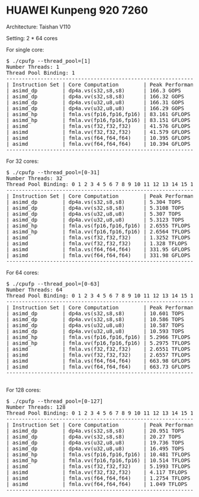 # HUAWEI Kunpeng 920 7260

Architecture: Taishan V110

Setting: 2 * 64 cores

For single core:

<pre>
$ ./cpufp --thread_pool=[1]
Number Threads: 1
Thread Pool Binding: 1
----------------------------------------------------------------
| Instruction Set | Core Computation        | Peak Performance |
| asimd_dp        | dp4a.vs(s32,s8,s8)      | 166.3 GOPS       |
| asimd_dp        | dp4a.vv(s32,s8,s8)      | 166.32 GOPS      |
| asimd_dp        | dp4a.vs(u32,u8,u8)      | 166.31 GOPS      |
| asimd_dp        | dp4a.vv(u32,u8,u8)      | 166.29 GOPS      |
| asimd_hp        | fmla.vs(fp16,fp16,fp16) | 83.161 GFLOPS    |
| asimd_hp        | fmla.vv(fp16,fp16,fp16) | 83.151 GFLOPS    |
| asimd           | fmla.vs(f32,f32,f32)    | 41.576 GFLOPS    |
| asimd           | fmla.vv(f32,f32,f32)    | 41.579 GFLOPS    |
| asimd           | fmla.vs(f64,f64,f64)    | 10.395 GFLOPS    |
| asimd           | fmla.vv(f64,f64,f64)    | 10.394 GFLOPS    |
----------------------------------------------------------------
</pre>

For 32 cores:

<pre>
$ ./cpufp --thread_pool=[0-31]
Number Threads: 32
Thread Pool Binding: 0 1 2 3 4 5 6 7 8 9 10 11 12 13 14 15 16 17 18 19 20 21 22 23 24 25 26 27 28 29 30 31
----------------------------------------------------------------
| Instruction Set | Core Computation        | Peak Performance |
| asimd_dp        | dp4a.vs(s32,s8,s8)      | 5.304 TOPS       |
| asimd_dp        | dp4a.vv(s32,s8,s8)      | 5.3108 TOPS      |
| asimd_dp        | dp4a.vs(u32,u8,u8)      | 5.307 TOPS       |
| asimd_dp        | dp4a.vv(u32,u8,u8)      | 5.3123 TOPS      |
| asimd_hp        | fmla.vs(fp16,fp16,fp16) | 2.6555 TFLOPS    |
| asimd_hp        | fmla.vv(fp16,fp16,fp16) | 2.6564 TFLOPS    |
| asimd           | fmla.vs(f32,f32,f32)    | 1.3252 TFLOPS    |
| asimd           | fmla.vv(f32,f32,f32)    | 1.328 TFLOPS     |
| asimd           | fmla.vs(f64,f64,f64)    | 331.95 GFLOPS    |
| asimd           | fmla.vv(f64,f64,f64)    | 331.98 GFLOPS    |
----------------------------------------------------------------
</pre>

For 64 cores:

<pre>
$ ./cpufp --thread_pool=[0-63]
Number Threads: 64
Thread Pool Binding: 0 1 2 3 4 5 6 7 8 9 10 11 12 13 14 15 16 17 18 19 20 21 22 23 24 25 26 27 28 29 30 31 32 33 34 35 36 37 38 39 40 41 42 43 44 45 46 47 48 49 50 51 52 53 54 55 56 57 58 59 60 61 62 63
----------------------------------------------------------------
| Instruction Set | Core Computation        | Peak Performance |
| asimd_dp        | dp4a.vs(s32,s8,s8)      | 10.601 TOPS      |
| asimd_dp        | dp4a.vv(s32,s8,s8)      | 10.586 TOPS      |
| asimd_dp        | dp4a.vs(u32,u8,u8)      | 10.587 TOPS      |
| asimd_dp        | dp4a.vv(u32,u8,u8)      | 10.593 TOPS      |
| asimd_hp        | fmla.vs(fp16,fp16,fp16) | 5.2966 TFLOPS    |
| asimd_hp        | fmla.vv(fp16,fp16,fp16) | 5.2975 TFLOPS    |
| asimd           | fmla.vs(f32,f32,f32)    | 2.6551 TFLOPS    |
| asimd           | fmla.vv(f32,f32,f32)    | 2.6557 TFLOPS    |
| asimd           | fmla.vs(f64,f64,f64)    | 663.98 GFLOPS    |
| asimd           | fmla.vv(f64,f64,f64)    | 663.73 GFLOPS    |
----------------------------------------------------------------

</pre>

For 128 cores:

<pre>
$ ./cpufp --thread_pool=[0-127]
Number Threads: 128
Thread Pool Binding: 0 1 2 3 4 5 6 7 8 9 10 11 12 13 14 15 16 17 18 19 20 21 22 23 24 25 26 27 28 29 30 31 32 33 34 35 36 37 38 39 40 41 42 43 44 45 46 47 48 49 50 51 52 53 54 55 56 57 58 59 60 61 62 63 64 65 66 67 68 69 70 71 72 73 74 75 76 77 78 79 80 81 82 83 84 85 86 87 88 89 90 91 92 93 94 95 96 97 98 99 100 101 102 103 104 105 106 107 108 109 110 111 112 113 114 115 116 117 118 119 120 121 122 123 124 125 126 127
----------------------------------------------------------------
| Instruction Set | Core Computation        | Peak Performance |
| asimd_dp        | dp4a.vs(s32,s8,s8)      | 20.951 TOPS      |
| asimd_dp        | dp4a.vv(s32,s8,s8)      | 20.27 TOPS       |
| asimd_dp        | dp4a.vs(u32,u8,u8)      | 19.736 TOPS      |
| asimd_dp        | dp4a.vv(u32,u8,u8)      | 16.495 TOPS      |
| asimd_hp        | fmla.vs(fp16,fp16,fp16) | 10.481 TFLOPS    |
| asimd_hp        | fmla.vv(fp16,fp16,fp16) | 10.514 TFLOPS    |
| asimd           | fmla.vs(f32,f32,f32)    | 5.1993 TFLOPS    |
| asimd           | fmla.vv(f32,f32,f32)    | 4.117 TFLOPS     |
| asimd           | fmla.vs(f64,f64,f64)    | 1.2754 TFLOPS    |
| asimd           | fmla.vv(f64,f64,f64)    | 1.049 TFLOPS     |
----------------------------------------------------------------

</pre>
